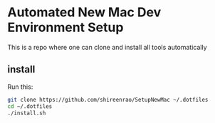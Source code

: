 # Automated New Mac Dev Environment Setup

This is a repo where one can clone and install all tools automatically

## install

Run this:
```sh
git clone https://github.com/shireenrao/SetupNewMac ~/.dotfiles
cd ~/.dotfiles
./install.sh
```

